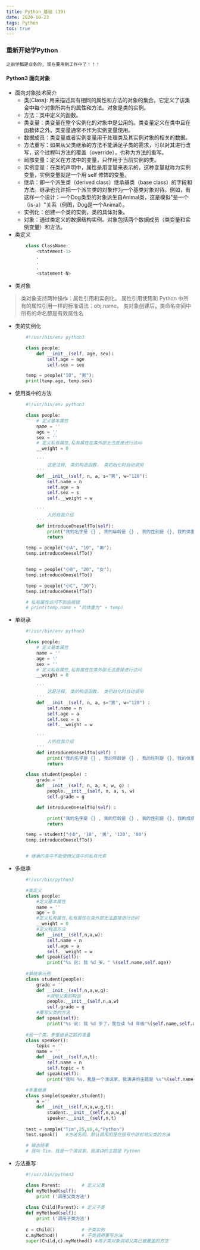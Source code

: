 ```yaml
---
title: Python_基础 (39)
date: 2020-10-23
tags: Python
toc: true
---
```


### 重新开始学Python
    之前学都是业务的, 现在要用到工作中了！！！

<!-- more -->

#### Python3 面向对象
- 面向对象技术简介
    * 类(Class): 用来描述具有相同的属性和方法的对象的集合。它定义了该集合中每个对象所共有的属性和方法。对象是类的实例。
    * 方法：类中定义的函数。
    * 类变量：类变量在整个实例化的对象中是公用的。类变量定义在类中且在函数体之外。类变量通常不作为实例变量使用。
    * 数据成员：类变量或者实例变量用于处理类及其实例对象的相关的数据。
    * 方法重写：如果从父类继承的方法不能满足子类的需求，可以对其进行改写，这个过程叫方法的覆盖（override），也称为方法的重写。
    * 局部变量：定义在方法中的变量，只作用于当前实例的类。
    * 实例变量：在类的声明中，属性是用变量来表示的，这种变量就称为实例变量，实例变量就是一个用 self 修饰的变量。
    * 继承：即一个派生类（derived class）继承基类（base class）的字段和方法。继承也允许把一个派生类的对象作为一个基类对象对待。例如，有这样一个设计：一个Dog类型的对象派生自Animal类，这是模拟"是一个（is-a）"关系（例图，Dog是一个Animal）。
    * 实例化：创建一个类的实例，类的具体对象。
    * 对象：通过类定义的数据结构实例。对象包括两个数据成员（类变量和实例变量）和方法。
- 类定义
    ```python
        class ClassName:
            <statement-1>
            .
            .
            .
            <statement-N>
    ```
- 类对象
> 类对象支持两种操作：属性引用和实例化。
属性引用使用和 Python 中所有的属性引用一样的标准语法：obj.name。
类对象创建后，类命名空间中所有的命名都是有效属性名
- 类的实例化
    ```python
        #!/usr/bin/env python3
 
        class people:
            def __init__(self, age, sex):
                self.age = age
                self.sex = sex

        temp = people("10", "男");
        print(temp.age, temp.sex)
    ```
- 使用类中的方法
    ```python
        #!/usr/bin/env python3
 
        class people:
            # 定义基本属性
            name = ''
            age = ''
            sex = ''
            # 定义私有属性,私有属性在类外部无法直接进行访问
            __weight = 0

            '''
                这是注释, 类的构造函数， 类初始化时自动调用
            '''
            def __init__(self, n, a, s="男", w="120"):
                self.name = n
                self.age = a
                self.sex = s
                self.__weight = w
            
            '''
                人的自我介绍
            '''
            def introduceOneselfTo(self):
                print("我的名字是 {} , 我的年龄是 {} , 我的性别是 {}, 我的体重是{}".format(self.name, self.age, self.sex, self.__weight))
                return

        temp = people("小A", "10", "男");
        temp.introduceOneselfTo()


        temp = people("小B", "20", "女");
        temp.introduceOneselfTo()

        temp = people("小C", "30");
        temp.introduceOneselfTo()

        # 私有属性访问不到会报错
        # print(temp.name + "的体重为" + temp)
    ```
- 单继承
    ```python
        #!/usr/bin/env python3
 
        class people:
            # 定义基本属性
            name = ''
            age = ''
            sex = ''
            # 定义私有属性,私有属性在类外部无法直接进行访问
            __weight = 0

            '''
                这是注释, 类的构造函数， 类初始化时自动调用
            '''
            def __init__(self, n, a, s="男", w="120") :
                self.name = n
                self.age = a
                self.sex = s
                self.__weight = w
            
            '''
                人的自我介绍
            '''
            def introduceOneselfTo(self) :
                print("我的名字是 {} , 我的年龄是 {} , 我的性别是 {}, 我的体重是{}".format(self.name, self.age, self.sex, self.__weight))
                return

        class student(people) :
            grade = ''
            def __init__(self, n, a, s, w, g) :
                people.__init__(self, n, a, s, w)
                self.grade = g

            def introduceOneselfTo(self) :

                print("我的名字是 {} , 我的年龄是 {} , 我的性别是 {}, 我的成绩是{}".format(self.name, self.age, self.sex, self.grade))
                return

        temp = student("小D", '18', '男', '120', '80')
        temp.introduceOneselfTo()


        # 继承的类中不能使用父类中的私有元素
    ```
- 多继承
    ```python
        #!/usr/bin/python3
 
        #类定义
        class people:
            #定义基本属性
            name = ''
            age = 0
            #定义私有属性,私有属性在类外部无法直接进行访问
            __weight = 0
            #定义构造方法
            def __init__(self,n,a,w):
                self.name = n
                self.age = a
                self.__weight = w
            def speak(self):
                print("%s 说: 我 %d 岁。" %(self.name,self.age))
        
        #单继承示例
        class student(people):
            grade = ''
            def __init__(self,n,a,w,g):
                #调用父类的构函
                people.__init__(self,n,a,w)
                self.grade = g
            #覆写父类的方法
            def speak(self):
                print("%s 说: 我 %d 岁了，我在读 %d 年级"%(self.name,self.age,self.grade))
        
        #另一个类，多重继承之前的准备
        class speaker():
            topic = ''
            name = ''
            def __init__(self,n,t):
                self.name = n
                self.topic = t
            def speak(self):
                print("我叫 %s，我是一个演说家，我演讲的主题是 %s"%(self.name,self.topic))
        
        #多重继承
        class sample(speaker,student):
            a =''
            def __init__(self,n,a,w,g,t):
                student.__init__(self,n,a,w,g)
                speaker.__init__(self,n,t)
        
        test = sample("Tim",25,80,4,"Python")
        test.speak()   #方法名同，默认调用的是在括号中排前地父类的方法

        # 输出结果
        # 我叫 Tim，我是一个演说家，我演讲的主题是 Python
    ```
- 方法重写
    ```python
        #!/usr/bin/python3
 
        class Parent:        # 定义父类
        def myMethod(self):
            print ('调用父类方法')
        
        class Child(Parent): # 定义子类
        def myMethod(self):
            print ('调用子类方法')
        
        c = Child()          # 子类实例
        c.myMethod()         # 子类调用重写方法
        super(Child,c).myMethod() #用子类对象调用父类已被覆盖的方法
    ```




